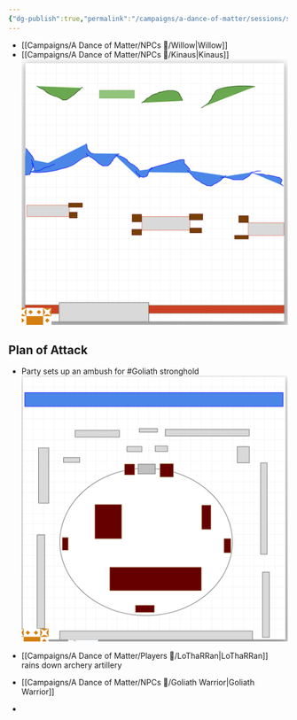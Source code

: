 ```yaml
---
{"dg-publish":true,"permalink":"/campaigns/a-dance-of-matter/sessions/session-1033/"}
---
```


- [[Campaigns/A Dance of Matter/NPCs 🤖/Willow\|Willow]]
- [[Campaigns/A Dance of Matter/NPCs 🤖/Kinaus\|Kinaus]]
![attachments/Pasted image 20240421175609.png](/img/user/attachments/Pasted%20image%2020240421175609.png)

## Plan of Attack
- Party sets up an ambush for #Goliath stronghold
![attachments/Pasted image 20240421181205.png](/img/user/attachments/Pasted%20image%2020240421181205.png)

- [[Campaigns/A Dance of Matter/Players 👤/LoThaRRan\|LoThaRRan]] rains down archery artillery
- [[Campaigns/A Dance of Matter/NPCs 🤖/Goliath Warrior\|Goliath Warrior]]
- 